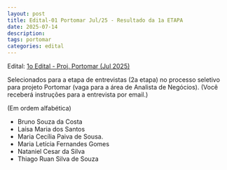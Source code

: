 ```yaml
---
layout: post
title: Edital-01 Portomar Jul/25 - Resultado da 1a ETAPA
date: 2025-07-14
description: 
tags: portomar
categories: edital
---
```


Edital: [1o Edital - Proj. Portomar (Jul 2025)](/editais/2025-07-09-portomar-edital01/)


Selecionados para a etapa de entrevistas (2a etapa) no processo seletivo para projeto Portomar (vaga para a área de Analista de Negócios). (Você receberá instruções para a entrevista por email.)

(Em ordem alfabética)

- Bruno Souza da Costa
- Laísa Maria dos Santos
- Maria Cecília Paiva de Sousa.
- Maria Letícia Fernandes Gomes
- Nataniel Cesar da Silva
- Thiago Ruan Silva de Souza